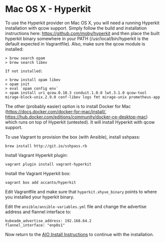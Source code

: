 # Mac OS X - Hyperkit

To use the Hyperkit provider on Mac OS X, you will need a running Hyperkit installation with qcow support. Simply follow the build and installation instructions here: https://github.com/moby/hyperkit and then place the built hyperkit binary somewhere in your PATH (/usr/local/bin/hyperkit is the default expected in Vagrantfile). Also, make sure the qcow module is installed:

```
> brew search opam
> brew search libev

If not installed:

> brew install opam libev
> opam init
> eval `opam config env`
> opam install uri qcow.0.10.3 conduit.1.0.0 lwt.3.1.0 qcow-tool mirage-block-unix.2.9.0 conf-libev logs fmt mirage-unix prometheus-app
```

The other (probably easier) option is to install Docker for Mac (https://docs.docker.com/docker-for-mac/install/, https://hub.docker.com/editions/community/docker-ce-desktop-mac) which runs on top of Hyperkit (untested). It will install Hyperkit with qcow support.

To use Vagrant to provision the box (with Ansible), install sshpass:

```
brew install http://git.io/sshpass.rb
```

Install Vagrant Hyperkit plugin:

```
vagrant plugin install vagrant-hyperkit
```

Install the Vagrant Hyperkit box:

```
vagrant box add accanto/hyperkit
```

Edit Vagrantfile and make sure that `hyperkit.xhyve_binary` points to where you installed your hyperkit binary.

Edit the `ansible/ansible-variables.yml` file and change the advertise address and flannel interface to:
```
kubeadm_advertise_address: 192.168.64.2
flannel_interface: "enp0s1"
```

Now return to the [AIO Install Instructions](install_instructions.md) to continue with the installation.